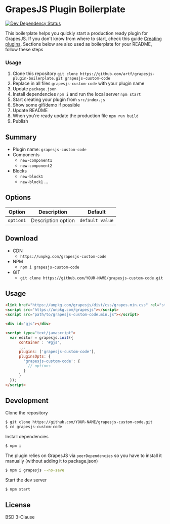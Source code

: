 # GrapesJS Plugin Boilerplate


<span><a href="https://david-dm.org/artf/grapesjs-plugin-boilerplate#info=devDependencies" title="View the status of this project's development dependencies on DavidDM"><img src="https://img.shields.io/david/dev/artf/grapesjs-plugin-boilerplate.svg" alt="Dev Dependency Status" /></a></span>

This boilerplate helps you quickly start a production ready plugin for GrapesJS. If you don't know from where to start, check this guide [Creating plugins](https://grapesjs.com/docs/modules/Plugins.html). Sections below are also used as boilerplate for your README, follow these steps

### Usage
1. Clone this repository `git clone https://github.com/artf/grapesjs-plugin-boilerplate.git grapesjs-custom-code`
1. Replace in all files `grapesjs-custom-code` with your plugin name
1. Update `package.json`
1. Install dependencies `npm i` and run the local server `npm start`
1. Start creating your plugin from `src/index.js`
1. Show some gif/demo if possible
1. Update README
1. When you're ready update the production file `npm run build`
1. Publish




## Summary

* Plugin name: `grapesjs-custom-code`
* Components
  * `new-component1`
  * `new-component2`
* Blocks
  * `new-block1`
  * `new-block1`
...





## Options

|Option|Description|Default|
|-|-|-
|`option1`|Description option|`default value`|





## Download

* CDN
  * `https://unpkg.com/grapesjs-custom-code`
* NPM
  * `npm i grapesjs-custom-code`
* GIT
  * `git clone https://github.com/YOUR-NAME/grapesjs-custom-code.git`





## Usage

```html
<link href="https://unpkg.com/grapesjs/dist/css/grapes.min.css" rel="stylesheet"/>
<script src="https://unpkg.com/grapesjs"></script>
<script src="path/to/grapesjs-custom-code.min.js"></script>

<div id="gjs"></div>

<script type="text/javascript">
  var editor = grapesjs.init({
      container : '#gjs',
      ...
      plugins: ['grapesjs-custom-code'],
      pluginsOpts: {
        'grapesjs-custom-code': {
          // options
        }
      }
  });
</script>
```





## Development

Clone the repository

```sh
$ git clone https://github.com/YOUR-NAME/grapesjs-custom-code.git
$ cd grapesjs-custom-code
```

Install dependencies

```sh
$ npm i
```

The plugin relies on GrapesJS via `peerDependencies` so you have to install it manually (without adding it to package.json)

```sh
$ npm i grapesjs --no-save
```

Start the dev server

```sh
$ npm start
```





## License

BSD 3-Clause

